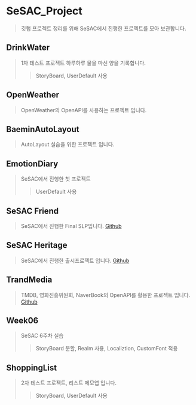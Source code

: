 # SeSAC_Project
> 깃헙 프로젝트 정리를 위해 SeSAC에서 진행한 프로젝트를 모아 보관합니다.

## DrinkWater
> 1차 테스트 프로젝트 하루하루 물을 마신 양을 기록합니다.
>	> StoryBoard, UserDefault 사용
    
## OpenWeather
> OpenWeather의 OpenAPI를 사용하는 프로젝트 입니다.
    
## BaeminAutoLayout
> AutoLayout 실습을 위한 프로젝트 입니다.
    
## EmotionDiary
> SeSAC에서 진행한 첫 프로젝트 
>	> UserDefault 사용
    
## SeSAC Friend
> SeSAC에서 진행한 Final SLP입니다.
[Github](https://github.com/teiresias22/SeSACFriend.git)
    
## SeSAC Heritage
> SeSAC에서 진행한 출시프로젝트 입니다.
[Github](https://github.com/teiresias22/SeSAC.Heritage.git)
    
## TrandMedia
> TMDB, 영화진흥위원회, NaverBook의 OpenAPI를 활용한 프로젝트 입니다.
[Github](https://github.com/teiresias22/SeSAC.TrandMedia.git)
    
## Week06
> SeSAC 6주차 실습
>	> StoryBoard 분할, Realm 사용, Localiztion, CustomFont 적용
    
## ShoppingList
> 2차 테스트 프로젝트, 리스트 메모앱 입니다.
>	> StoryBoard, UserDefault 사용
